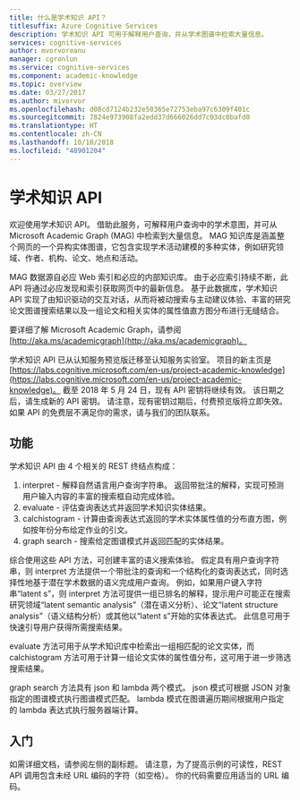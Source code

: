 ```yaml
---
title: 什么是学术知识 API？
titlesuffix: Azure Cognitive Services
description: 学术知识 API 可用于解释用户查询，并从学术图谱中检索大量信息。
services: cognitive-services
author: mvorvoreanu
manager: cgronlun
ms.service: cognitive-services
ms.component: academic-knowledge
ms.topic: overview
ms.date: 03/27/2017
ms.author: mivorvor
ms.openlocfilehash: d08cd7124b232e50365e72753eba97c6309f401c
ms.sourcegitcommit: 7824e973908fa2edd37d666026dd7c03dc0bafd0
ms.translationtype: HT
ms.contentlocale: zh-CN
ms.lasthandoff: 10/10/2018
ms.locfileid: "48901204"
---
```

# <a name="academic-knowledge-api"></a>学术知识 API

欢迎使用学术知识 API。 借助此服务，可解释用户查询中的学术意图，并可从 Microsoft Academic Graph (MAG) 中检索到大量信息。 MAG 知识库是涵盖整个网页的一个异构实体图谱，它包含实现学术活动建模的多种实体，例如研究领域、作者、机构、论文、地点和活动。 

MAG 数据源自必应 Web 索引和必应的内部知识库。 由于必应索引持续不断，此 API 将通过必应发现和索引获取网页中的最新信息。 基于此数据库，学术知识 API 实现了由知识驱动的交互对话，从而将被动搜索与主动建议体验、丰富的研究论文图谱搜索结果以及一组论文和相关实体的属性值直方图分布进行无缝结合。

要详细了解 Microsoft Academic Graph，请参阅 [http://aka.ms/academicgraph](http://aka.ms/academicgraph)。

学术知识 API 已从认知服务预览版迁移至认知服务实验室。 项目的新主页是 [https://labs.cognitive.microsoft.com/en-us/project-academic-knowledge](https://labs.cognitive.microsoft.com/en-us/project-academic-knowledge)。 截至 2018 年 5 月 24 日，现有 API 密钥将继续有效。 该日期之后，请生成新的 API 密钥。 请注意，现有密钥过期后，付费预览版将立即失效。 如果 API 的免费层不满足你的需求，请与我们的团队联系。 

## <a name="features"></a>功能
学术知识 API 由 4 个相关的 REST 终结点构成：  
  1. interpret - 解释自然语言用户查询字符串。 返回带批注的解释，实现可预测用户输入内容的丰富的搜索框自动完成体验。  
  2. evaluate - 评估查询表达式并返回学术知识实体结果。  
  3. calchistogram - 计算由查询表达式返回的学术实体属性值的分布直方图，例如按年份分布给定作业的引文。  
  4. graph search - 搜索给定图谱模式并返回匹配的实体结果。

综合使用这些 API 方法，可创建丰富的语义搜索体验。 假定具有用户查询字符串，则 interpret 方法提供一个带批注的查询和一个结构化的查询表达式，同时选择性地基于潜在学术数据的语义完成用户查询。 例如，如果用户键入字符串“latent s”，则 interpret 方法可提供一组已排名的解释，提示用户可能正在搜索研究领域“latent semantic analysis”（潜在语义分析）、论文“latent structure analysis”（语义结构分析）或其他以“latent s”开始的实体表达式。 此信息可用于快速引导用户获得所需搜索结果。

evaluate 方法可用于从学术知识库中检索出一组相匹配的论文实体，而 calchistogram 方法可用于计算一组论文实体的属性值分布，这可用于进一步筛选搜索结果。        

graph search 方法具有 json 和 lambda 两个模式。 json 模式可根据 JSON 对象指定的图谱模式执行图谱模式匹配。 lambda 模式在图谱遍历期间根据用户指定的 lambda 表达式执行服务器端计算。

## <a name="getting-started"></a>入门 
如需详细文档，请参阅左侧的副标题。  请注意，为了提高示例的可读性，REST API 调用包含未经 URL 编码的字符（如空格）。  你的代码需要应用适当的 URL 编码。
